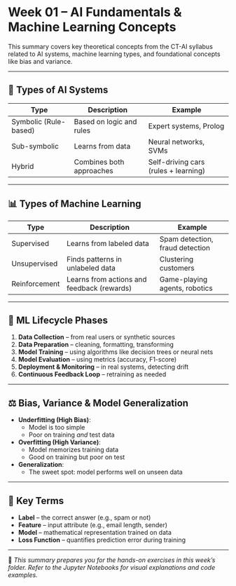 # Week 01 – AI Fundamentals & Machine Learning Concepts

This summary covers key theoretical concepts from the CT-AI syllabus related to AI systems, machine learning types, and foundational concepts like bias and variance.

---

## 🤖 Types of AI Systems

| Type | Description | Example |
|------|-------------|---------|
| Symbolic (Rule-based) | Based on logic and rules | Expert systems, Prolog |
| Sub-symbolic | Learns from data | Neural networks, SVMs |
| Hybrid | Combines both approaches | Self-driving cars (rules + learning) |

---

## 📊 Types of Machine Learning

| Type | Description | Example |
|------|-------------|---------|
| Supervised | Learns from labeled data | Spam detection, fraud detection |
| Unsupervised | Finds patterns in unlabeled data | Clustering customers |
| Reinforcement | Learns from actions and feedback (rewards) | Game-playing agents, robotics |

---

## 🔄 ML Lifecycle Phases

1. **Data Collection** – from real users or synthetic sources
2. **Data Preparation** – cleaning, formatting, transforming
3. **Model Training** – using algorithms like decision trees or neural nets
4. **Model Evaluation** – using metrics (accuracy, F1-score)
5. **Deployment & Monitoring** – in real systems, detecting drift
6. **Continuous Feedback Loop** – retraining as needed

---

## ⚖️ Bias, Variance & Model Generalization

- **Underfitting (High Bias)**:
  - Model is too simple
  - Poor on training *and* test data
- **Overfitting (High Variance)**:
  - Model memorizes training data
  - Good on training but poor on test
- **Generalization**:
  - The sweet spot: model performs well on unseen data

---

## 🧠 Key Terms

- **Label** – the correct answer (e.g., spam or not)
- **Feature** – input attribute (e.g., email length, sender)
- **Model** – mathematical representation trained on data
- **Loss Function** – quantifies prediction error during training

---

📘 *This summary prepares you for the hands-on exercises in this week’s folder. Refer to the Jupyter Notebooks for visual explanations and code examples.*